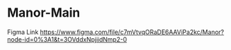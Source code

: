# Manor-Main

Figma Link
https://www.figma.com/file/c7mVtvqORaDE6AAViPa2kc/Manor?node-id=0%3A1&t=3OVddxNpjiidNmp2-0
